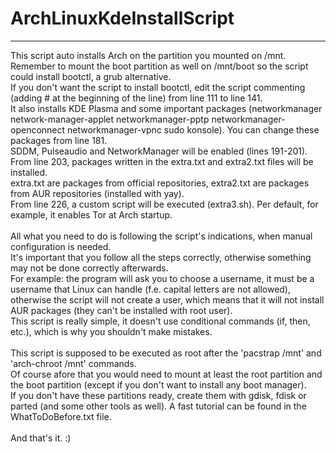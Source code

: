 # ArchLinuxKdeInstallScript
<hr>
This script auto installs Arch on the partition you mounted on /mnt.<br>
Remember to mount the boot partition as well on /mnt/boot so the script could install bootctl, a grub alternative.<br>
If you don't want the script to install bootctl, edit the script commenting (adding # at the beginning of the line) from line 111 to line 141.<br>
It also installs KDE Plasma and some important packages (networkmanager network-manager-applet networkmanager-pptp networkmanager-openconnect networkmanager-vpnc sudo konsole). You can change these packages from line 181.<br>
SDDM, Pulseaudio and NetworkManager will be enabled (lines 191-201).<br>
From line 203, packages written in the extra.txt and extra2.txt files will be installed.<br>
extra.txt are packages from official repositories, extra2.txt are packages from AUR repositories (installed with yay).<br>
From line 226, a custom script will be executed (extra3.sh). Per default, for example, it enables Tor at Arch startup.<br>
<br>
All what you need to do is following the script's indications, when manual configuration is needed.<br>
It's important that you follow all the steps correctly, otherwise something may not be done correctly afterwards.<br>
For example: the program will ask you to choose a username, it must be a username that Linux can handle (f.e. capital letters are not allowed), otherwise the script will not create a user, which means that it will not install AUR packages (they can't be installed with root user).<br>
This script is really simple, it doesn't use conditional commands (if, then, etc.), which is why you shouldn't make mistakes.<br>
<br>
This script is supposed to be executed as root after the 'pacstrap /mnt' and 'arch-chroot /mnt' commands.<br>
Of course afore that you would need to mount at least the root partition and the boot partition (except if you don't want to install any boot manager).<br>
If you don't have these partitions ready, create them with gdisk, fdisk or parted (and some other tools as well). A fast tutorial can be found in the WhatToDoBefore.txt file.<br>
<br>
And that's it. :)
